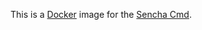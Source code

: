 This is a [Docker](http://www.docker.com/) image for the [Sencha Cmd](http://www.sencha.com/products/sencha-cmd/#overview).
